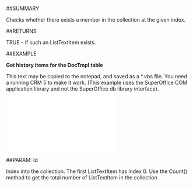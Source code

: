 
##SUMMARY


Checks whether there exists a member in the collection at the given index.



##RETURNS

TRUE – if such an ListTextItem exists.


##EXAMPLE

**Get history items for the DocTmpl table**

This text may be copied to the notepad, and saved as a *.vbs file. You need a running CRM 5 to make it work. (This example uses the SuperOffice COM application library and not the SuperOffice db library interface).

![](..\..\Examples\vbs\IListTextItems.Exists.vbs.txt)


##PARAM: Id

Index into the collection. The first ListTextItem has index 0. Use the Count() method to get the total number of ListTextItem in the collection

